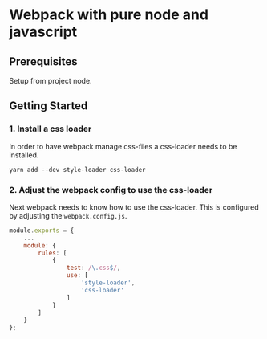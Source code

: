 # Webpack with pure node and javascript

## Prerequisites

Setup from project node.

## Getting Started

### 1. Install a css loader

In order to have webpack manage css-files a css-loader needs to be installed.

```
yarn add --dev style-loader css-loader
````

### 2. Adjust the webpack config to use the css-loader

Next webpack needs to know how to use the css-loader. This is configured by adjusting the `webpack.config.js`.

```js
module.exports = {
    ...
    module: {
        rules: [
            {
                test: /\.css$/,
                use: [
                    'style-loader',
                    'css-loader'
                ]
            }
        ]
    }
};
```